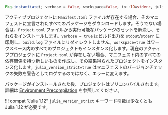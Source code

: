 ```julia
Pkg.instantiate(; verbose = false, workspace=false, io::IO=stderr, julia_version_strict=false)
```

アクティブプロジェクトに `Manifest.toml` ファイルが存在する場合、そのマニフェストに宣言されたすべてのパッケージをダウンロードします。そうでない場合は、`Project.toml` ファイルから実行可能なパッケージのセットを解決し、それらをインストールします。`verbose = true` はビルド出力を `stdout`/`stderr` に印刷し、`build.log` ファイルにリダイレクトしません。`workspace=true` はワークスペース内のすべてのプロジェクトもインスタンス化します。現在のアクティブプロジェクトに `Project.toml` が存在しない場合、マニフェスト内のすべての依存関係を持つ新しいものを作成し、その結果得られたプロジェクトをインスタンス化します。`julia_version_strict=true` はマニフェストのバージョンチェックの失敗を警告としてログするのではなく、エラーに変えます。

パッケージがインストールされた後、プロジェクトはプリコンパイルされます。詳細は [Environment Precompilation](@ref) を参照してください。

!!! compat "Julia 1.12"
    `julia_version_strict` キーワード引数は少なくとも Julia 1.12 が必要です。

